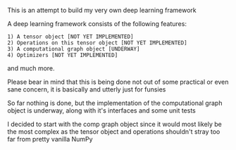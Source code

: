 This is an attempt to build my very own deep learning framework

A deep learning framework consists of the following features:

	1) A tensor object [NOT YET IMPLEMENTED]
	2) Operations on this tensor object [NOT YET IMPLEMENTED]
	3) A computational graph object [UNDERWAY]
	4) Optimizers [NOT YET IMPLEMENTED]

and much more.

Please bear in mind that this is being done not out of some practical or even sane concern, it is basically and utterly
just for funsies

So far nothing is done, but the implementation of the computational graph object is underway, along with it's
interfaces and some unit tests

I decided to start with the comp graph object since it would most likely be the most complex as the tensor object and
operations shouldn't stray too far from pretty vanilla NumPy